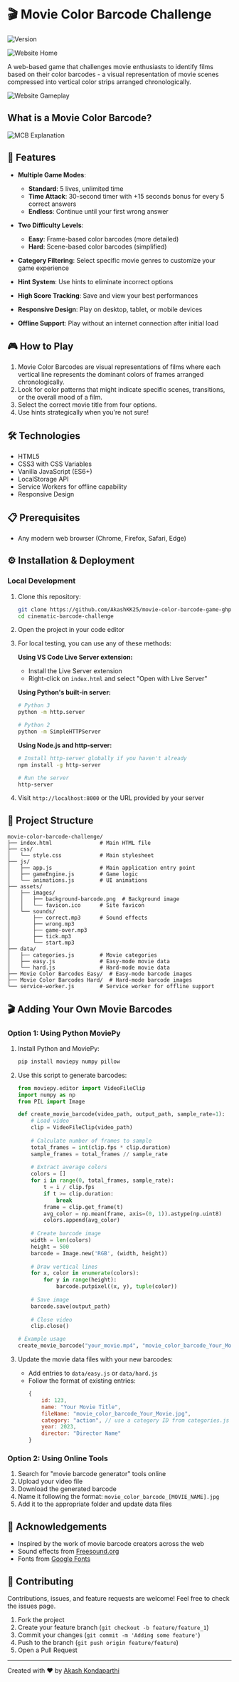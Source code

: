# 🎬 Movie Color Barcode Challenge

![Version](https://img.shields.io/badge/version-1.0.0-green.svg)

![Website Home](assets/images/WebHome.png)


A web-based game that challenges movie enthusiasts to identify films based on their color barcodes - a visual representation of movie scenes compressed into vertical color strips arranged chronologically.

![Website Gameplay](assets/images/WebGame.png)

## What is a Movie Color Barcode?

![MCB Explanation](assets/images/MCBMMFR_exampleT.png)

## 🌟 Features

- **Multiple Game Modes**:
  - **Standard**: 5 lives, unlimited time
  - **Time Attack**: 30-second timer with +15 seconds bonus for every 5 correct answers
  - **Endless**: Continue until your first wrong answer

- **Two Difficulty Levels**:
  - **Easy**: Frame-based color barcodes (more detailed)
  - **Hard**: Scene-based color barcodes (simplified)

- **Category Filtering**: Select specific movie genres to customize your game experience

- **Hint System**: Use hints to eliminate incorrect options

- **High Score Tracking**: Save and view your best performances

- **Responsive Design**: Play on desktop, tablet, or mobile devices

- **Offline Support**: Play without an internet connection after initial load

## 🎮 How to Play

1. Movie Color Barcodes are visual representations of films where each vertical line represents the dominant colors of frames arranged chronologically.
2. Look for color patterns that might indicate specific scenes, transitions, or the overall mood of a film.
3. Select the correct movie title from four options.
4. Use hints strategically when you're not sure!

## 🛠️ Technologies

- HTML5
- CSS3 with CSS Variables
- Vanilla JavaScript (ES6+)
- LocalStorage API
- Service Workers for offline capability
- Responsive Design

## 📋 Prerequisites

- Any modern web browser (Chrome, Firefox, Safari, Edge)

## ⚙️ Installation & Deployment

### Local Development

1. Clone this repository:
   ```bash
   git clone https://github.com/AkashKK25/movie-color-barcode-game-ghp.git
   cd cinematic-barcode-challenge
   ```

2. Open the project in your code editor

3. For local testing, you can use any of these methods:
   
   **Using VS Code Live Server extension:**
   - Install the Live Server extension
   - Right-click on `index.html` and select "Open with Live Server"
   
   **Using Python's built-in server:**
   ```bash
   # Python 3
   python -m http.server
   
   # Python 2
   python -m SimpleHTTPServer
   ```
   
   **Using Node.js and http-server:**
   ```bash
   # Install http-server globally if you haven't already
   npm install -g http-server
   
   # Run the server
   http-server
   ```

4. Visit `http://localhost:8000` or the URL provided by your server

## 📁 Project Structure

```
movie-color-barcode-challenge/
├── index.html               # Main HTML file
├── css/
│   └── style.css            # Main stylesheet
├── js/
│   ├── app.js               # Main application entry point
│   ├── gameEngine.js        # Game logic
│   └── animations.js        # UI animations
├── assets/
│   ├── images/
│   │   ├── background-barcode.png  # Background image
│   │   └── favicon.ico      # Site favicon
│   └── sounds/
│       ├── correct.mp3      # Sound effects
│       ├── wrong.mp3
│       ├── game-over.mp3
│       ├── tick.mp3
│       └── start.mp3
├── data/
│   ├── categories.js        # Movie categories
│   ├── easy.js              # Easy-mode movie data
│   └── hard.js              # Hard-mode movie data
├── Movie Color Barcodes Easy/  # Easy-mode barcode images
├── Movie Color Barcodes Hard/  # Hard-mode barcode images
└── service-worker.js        # Service worker for offline support
```

## 🎬 Adding Your Own Movie Barcodes

### Option 1: Using Python MoviePy

1. Install Python and MoviePy:
   ```bash
   pip install moviepy numpy pillow
   ```

2. Use this script to generate barcodes:
   ```python
   from moviepy.editor import VideoFileClip
   import numpy as np
   from PIL import Image

   def create_movie_barcode(video_path, output_path, sample_rate=1):
       # Load video
       clip = VideoFileClip(video_path)
       
       # Calculate number of frames to sample
       total_frames = int(clip.fps * clip.duration)
       sample_frames = total_frames // sample_rate
       
       # Extract average colors
       colors = []
       for i in range(0, total_frames, sample_rate):
           t = i / clip.fps
           if t >= clip.duration:
               break
           frame = clip.get_frame(t)
           avg_color = np.mean(frame, axis=(0, 1)).astype(np.uint8)
           colors.append(avg_color)
       
       # Create barcode image
       width = len(colors)
       height = 500
       barcode = Image.new('RGB', (width, height))
       
       # Draw vertical lines
       for x, color in enumerate(colors):
           for y in range(height):
               barcode.putpixel((x, y), tuple(color))
       
       # Save image
       barcode.save(output_path)
       
       # Close video
       clip.close()

   # Example usage
   create_movie_barcode("your_movie.mp4", "movie_color_barcode_Your_Movie.jpg")
   ```

3. Update the movie data files with your new barcodes:
   - Add entries to `data/easy.js` or `data/hard.js`
   - Follow the format of existing entries:
     ```javascript
     {
         id: 123,
         name: "Your Movie Title",
         fileName: "movie_color_barcode_Your_Movie.jpg",
         category: "action", // use a category ID from categories.js
         year: 2023,
         director: "Director Name"
     }
     ```

### Option 2: Using Online Tools

1. Search for "movie barcode generator" tools online
2. Upload your video file
3. Download the generated barcode
4. Name it following the format: `movie_color_barcode_[MOVIE_NAME].jpg`
5. Add it to the appropriate folder and update data files

## 🙏 Acknowledgements

- Inspired by the work of movie barcode creators across the web
- Sound effects from [Freesound.org](https://freesound.org/)
- Fonts from [Google Fonts](https://fonts.google.com/)

## 🤝 Contributing

Contributions, issues, and feature requests are welcome! Feel free to check the issues page.

1. Fork the project
2. Create your feature branch (`git checkout -b feature/feature_1`)
3. Commit your changes (`git commit -m 'Adding some feature'`)
4. Push to the branch (`git push origin feature/feature`)
5. Open a Pull Request

---

Created with ❤️ by [Akash Kondaparthi]()
